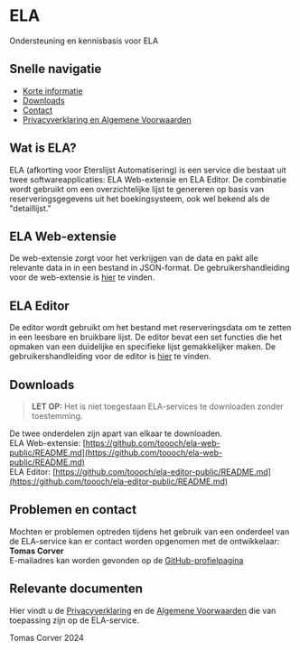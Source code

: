 # ELA
Ondersteuning en kennisbasis voor ELA

## Snelle navigatie
- [Korte informatie](#wat-is-ela)
- [Downloads](#downloads)
- [Contact](#problemen-en-contact)
- [Privacyverklaring en Algemene Voorwaarden](#relevante-documenten)

## Wat is ELA?
ELA (afkorting voor Eterslijst Automatisering) is een service die bestaat uit twee softwareapplicaties: ELA Web-extensie en ELA Editor.
De combinatie wordt gebruikt om een overzichtelijke lijst te genereren op basis van reserveringsgegevens uit het boekingsysteem, ook wel bekend als de "detaillijst."


## ELA Web-extensie
De web-extensie zorgt voor het verkrijgen van de data en pakt alle relevante data in in een bestand in JSON-format.
De gebruikershandleiding voor de web-extensie is [hier](gebruikershandleiding-web-extensie.md) te vinden.


## ELA Editor
De editor wordt gebruikt om het bestand met reserveringsdata om te zetten in een leesbare en bruikbare lijst.
De editor bevat een set functies die het opmaken van een duidelijke en specifieke lijst gemakkelijker maken.
De gebruikershandleiding voor de editor is [hier](gebruikershandleiding-editor.md) te vinden.


## Downloads
> **LET OP:** Het is niet toegestaan ELA-services te downloaden zonder toestemming.

De twee onderdelen zijn apart van elkaar te downloaden.<br>
ELA Web-extensie: [https://github.com/toooch/ela-web-public/README.md](https://github.com/toooch/ela-web-public/README.md) <br>
ELA Editor: [https://github.com/toooch/ela-editor-public/README.md](https://github.com/toooch/ela-editor-public/README.md)


## Problemen en contact
Mochten er problemen optreden tijdens het gebruik van een onderdeel van de ELA-service kan er contact worden opgenomen met de ontwikkelaar:<br>
**Tomas Corver**<br>
E-mailadres kan worden gevonden op de [GitHub-profielpagina](https://github.com/toooch)


## Relevante documenten
Hier vindt u de [Privacyverklaring](privacyverklaring-ela.md) en de [Algemene Voorwaarden](algemene-voorwaarden-ela.md) die van toepassing zijn op de ELA-service.

Tomas Corver 2024
